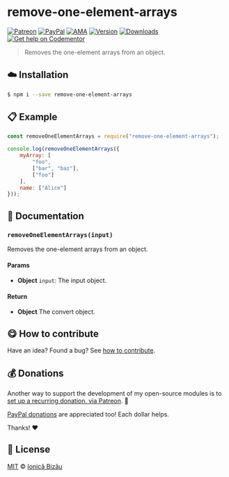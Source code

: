 
# remove-one-element-arrays

 [![Patreon](https://img.shields.io/badge/Support%20me%20on-Patreon-%23e6461a.svg)][paypal-donations] [![PayPal](https://img.shields.io/badge/%24-paypal-f39c12.svg)][paypal-donations] [![AMA](https://img.shields.io/badge/ask%20me-anything-1abc9c.svg)](https://github.com/IonicaBizau/ama) [![Version](https://img.shields.io/npm/v/remove-one-element-arrays.svg)](https://www.npmjs.com/package/remove-one-element-arrays) [![Downloads](https://img.shields.io/npm/dt/remove-one-element-arrays.svg)](https://www.npmjs.com/package/remove-one-element-arrays) [![Get help on Codementor](https://cdn.codementor.io/badges/get_help_github.svg)](https://www.codementor.io/johnnyb?utm_source=github&utm_medium=button&utm_term=johnnyb&utm_campaign=github)

> Removes the one-element arrays from an object.

## :cloud: Installation

```sh
$ npm i --save remove-one-element-arrays
```


## :clipboard: Example



```js
const removeOneElementArrays = require("remove-one-element-arrays");

console.log(removeOneElementArrays({
    myArray: [
        "foo",
        ["bar", "baz"],
        ["foo"]
    ],
    name: ["Alice"]
}));
```

## :memo: Documentation


### `removeOneElementArrays(input)`
Removes the one-element arrays from an object.

#### Params
- **Object** `input`: The input object.

#### Return
- **Object** The convert object.



## :yum: How to contribute
Have an idea? Found a bug? See [how to contribute][contributing].

## :moneybag: Donations

Another way to support the development of my open-source modules is
to [set up a recurring donation, via Patreon][patreon]. :rocket:

[PayPal donations][paypal-donations] are appreciated too! Each dollar helps.

Thanks! :heart:


## :scroll: License

[MIT][license] © [Ionică Bizău][website]

[patreon]: https://www.patreon.com/ionicabizau
[paypal-donations]: https://www.paypal.com/cgi-bin/webscr?cmd=_s-xclick&hosted_button_id=RVXDDLKKLQRJW
[donate-now]: http://i.imgur.com/6cMbHOC.png

[license]: http://showalicense.com/?fullname=Ionic%C4%83%20Biz%C4%83u%20%3Cbizauionica%40gmail.com%3E%20(http%3A%2F%2Fionicabizau.net)&year=2016#license-mit
[website]: http://ionicabizau.net
[contributing]: /CONTRIBUTING.md
[docs]: /DOCUMENTATION.md
